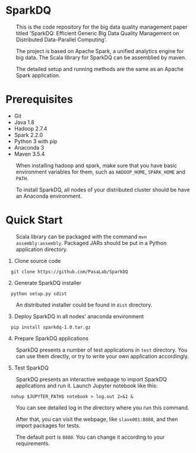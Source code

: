 <style>blockquote,p{margin-left:2em}</style>
# SparkDQ

This is the code repository for the big data quality management paper titled 'SparkDQ: Efficient Generic Big Data Quality Management on Distributed Data-Parallel Computing'.

The project is based on Apache Spark, a unified analytics engine for big data. The Scala library for SparkDQ can be assemblied by maven.

The detailed setup and running methods are the same as an Apache Spark application.

# Prerequisites

- Git
- Java 1.8
- Hadoop 2.7.4
- Spark 2.2.0
- Python 3 with pip
- Anaconda 3
- Maven 3.5.4

When installing hadoop and spark, make sure that you have basic environment variables for them, such as `HADOOP_HOME`, `SPARK_HOME` and `PATH`.

To install SparkDQ, all nodes of your distributed cluster should be have an Anaconda environment. 

# Quick Start

Scala library can be packaged with the command `mvn assembly:assembly`. Packaged JARs should be put in a Python application directory.

1. Clone source code
```
  git clone https://github.com/PasaLab/SparkDQ
```

2. Generate SparkDQ installer
```
  python setup.py sdist
```
An distributed installer could be found in `dist` directory.

3. Deploy SparkDQ in all nodes' anaconda environment
```
  pip install sparkdq-1.0.tar.gz
```

4. Prepare SparkDQ applications

SparkDQ presents a number of test applications in `test` directory. You can use them directly, or try to write your own application accordingly.

5. Test SparkDQ

SparkDQ presents an interactive webpage to import SparkDQ applications and run it. Launch Jupyter notebook like this: 

```
  nohup $JUPYTER_PATH$ notebook > log.out 2>&1 &
```

You can see detailed log in the directory where you run this command.

After that, you can visit the webpage, like `slave001:8888`, and then import packages for tests.

The default port is `8888`. You can change it according to your requirements.